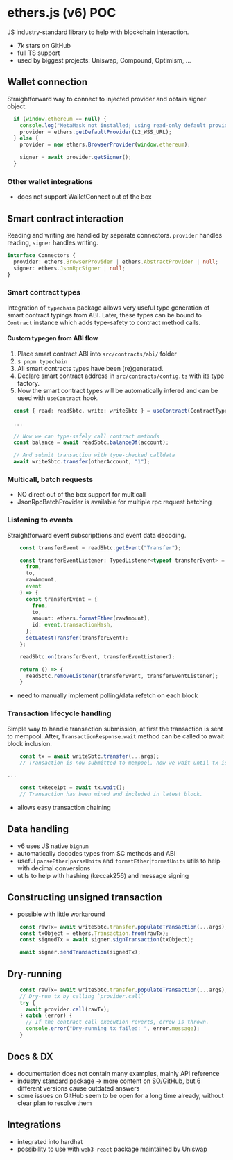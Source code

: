 # ethers.js (v6) POC
JS industry-standard library to help with blockchain interaction. 
- 7k stars on GitHub
- full TS support
- used by biggest projects: Uniswap, Compound, Optimism, ...

## Wallet connection
Straightforward way to connect to injected provider and obtain signer object.
```typescript
  if (window.ethereum == null) {
    console.log("MetaMask not installed; using read-only default provider.");
    provider = ethers.getDefaultProvider(L2_WSS_URL);
  } else {
    provider = new ethers.BrowserProvider(window.ethereum);

    signer = await provider.getSigner();
  }
```

### Other wallet integrations

- does not support WalletConnect out of the box

## Smart contract interaction
Reading and writing are handled by separate connectors. `provider` handles reading, `signer` handles writing.
```typescript
interface Connectors {
  provider: ethers.BrowserProvider | ethers.AbstractProvider | null;
  signer: ethers.JsonRpcSigner | null;
}
```
### Smart contract types
Integration of `typechain` package allows very useful type generation of smart contract typings from ABI. Later, these types can be bound to `Contract` instance which adds type-safety to contract method calls.

#### Custom typegen from ABI flow
1. Place smart contract ABI into `src/contracts/abi/` folder
2. `$ pnpm typechain`
3. All smart contracts types have been (re)generated.
4. Declare smart contract address in `src/contracts/config.ts` with its type factory.
5. Now the smart contract types will be automatically infered and can be used with `useContract` hook.
```typescript
  const { read: readSbtc, write: writeSbtc } = useContract(ContractType.SBTC);
  
  ...

  // Now we can type-safely call contract methods
  const balance = await readSbtc.balanceOf(account);

  // And submit transaction with type-checked calldata 
  await writeSbtc.transfer(otherAccount, "1");
```

### Multicall, batch requests
- NO direct out of the box support for multicall
- JsonRpcBatchProvider is available for multiple rpc request batching

### Listening to events
Straightforward event subscripttions and event data decoding.
```typescript
    const transferEvent = readSbtc.getEvent("Transfer");

    const transferEventListener: TypedListener<typeof transferEvent> = (
      from,
      to,
      rawAmount,
      event
    ) => {
      const transferEvent = {
        from,
        to,
        amount: ethers.formatEther(rawAmount),
        id: event.transactionHash,
      };
      setLatestTransfer(transferEvent);
    };

    readSbtc.on(transferEvent, transferEventListener);

    return () => {
      readSbtc.removeListener(transferEvent, transferEventListener);
    }
  ```
  - need to manually implement polling/data refetch on each block

### Transaction lifecycle handling
Simple way to handle transaction submission, at first the transaction is sent to mempool. After, `TransactionResponse.wait` method can be called to await block inclusion.
```typescript
    const tx = await writeSbtc.transfer(...args);
    // Transaction is now submitted to mempool, now we wait until tx is mined.

...

    const txReceipt = await tx.wait();
    // Transaction has been mined and included in latest block.

```
- allows easy transaction chaining 

## Data handling
- v6 uses JS native `bignum`
- automatically decodes types from SC methods and ABI
- useful `parseEther`|`parseUnits` and `formatEther`|`formatUnits` utils to help with decimal conversions
- utils to help with hashing (keccak256) and message signing

## Constructing unsigned transaction
- possible with little workaround
```typescript
    const rawTx= await writeSbtc.transfer.populateTransaction(...args);
    const txObject = ethers.Transaction.from(rawTx);
    const signedTx = await signer.signTransaction(txObject);

    await signer.sendTransaction(signedTx);
```

## Dry-running
```typescript
    const rawTx= await writeSbtc.transfer.populateTransaction(...args);
    // Dry-run tx by calling `provider.call`
    try {
      await provider.call(rawTx);
    } catch (error) {
      // If the contract call execution reverts, errow is thrown.
      console.error("Dry-running tx failed: ", error.message);
    }
```


## Docs & DX
- documentation does not contain many examples, mainly API reference
- industry standard package -> more content on SO/GitHub, but 6 different versions cause outdated answers
- some issues on GitHub seem to be open for a long time already, without clear plan to resolve them

## Integrations
- integrated into hardhat
- possibility to use with `web3-react` package maintained by Uniswap
